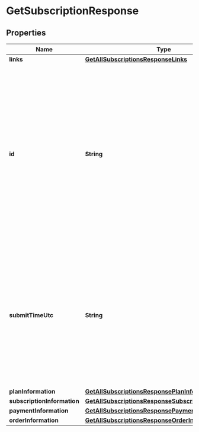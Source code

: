 
# GetSubscriptionResponse

## Properties
Name | Type | Description | Notes
------------ | ------------- | ------------- | -------------
**links** | [**GetAllSubscriptionsResponseLinks**](GetAllSubscriptionsResponseLinks.md) |  |  [optional]
**id** | **String** | An unique identification number generated by Cybersource to identify the submitted request. Returned by all services. It is also appended to the endpoint of the resource. On incremental authorizations, this value with be the same as the identification number returned in the original authorization response.  |  [optional]
**submitTimeUtc** | **String** | Time of request in UTC. Format: &#x60;YYYY-MM-DDThh:mm:ssZ&#x60; **Example** &#x60;2016-08-11T22:47:57Z&#x60; equals August 11, 2016, at 22:47:57 (10:47:57 p.m.). The &#x60;T&#x60; separates the date and the time. The &#x60;Z&#x60; indicates UTC.  Returned by Cybersource for all services.  |  [optional]
**planInformation** | [**GetAllSubscriptionsResponsePlanInformation**](GetAllSubscriptionsResponsePlanInformation.md) |  |  [optional]
**subscriptionInformation** | [**GetAllSubscriptionsResponseSubscriptionInformation**](GetAllSubscriptionsResponseSubscriptionInformation.md) |  |  [optional]
**paymentInformation** | [**GetAllSubscriptionsResponsePaymentInformation**](GetAllSubscriptionsResponsePaymentInformation.md) |  |  [optional]
**orderInformation** | [**GetAllSubscriptionsResponseOrderInformation**](GetAllSubscriptionsResponseOrderInformation.md) |  |  [optional]



